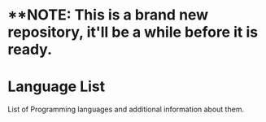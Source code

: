 # ****NOTE:** This is a brand new repository, it'll be a while before it is ready.
# Language List
List of Programming languages and additional information about them.
